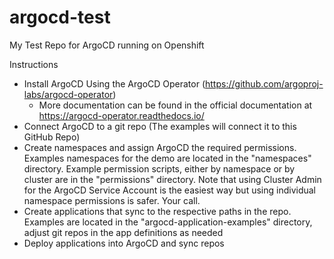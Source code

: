 # argocd-test
My Test Repo for ArgoCD running on Openshift

Instructions

- Install ArgoCD Using the ArgoCD Operator (https://github.com/argoproj-labs/argocd-operator)
  - More documentation can be found in the official documentation at https://argocd-operator.readthedocs.io/
- Connect ArgoCD to a git repo (The examples will connect it to this GitHub Repo)
- Create namespaces and assign ArgoCD the required permissions. Examples namespaces for the demo are located in the "namespaces" directory. Example permission scripts, either by namespace or by cluster are in the "permissions" directory. Note that using Cluster Admin for the ArgoCD Service Account is the easiest way but using individual namespace permissions is safer. Your call.
- Create applications that sync to the respective paths in the repo. Examples are located in the "argocd-application-examples" directory, adjust git repos in the app definitions as needed
- Deploy applications into ArgoCD and sync repos
